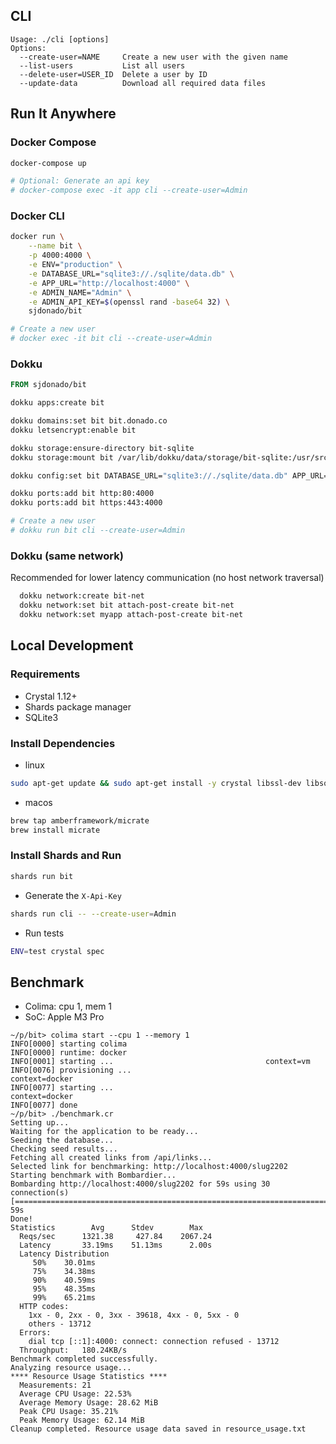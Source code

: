 ## CLI

```
Usage: ./cli [options]
Options:
  --create-user=NAME     Create a new user with the given name
  --list-users           List all users
  --delete-user=USER_ID  Delete a user by ID
  --update-data          Download all required data files
```

## Run It Anywhere

### Docker Compose

```bash
docker-compose up

# Optional: Generate an api key
# docker-compose exec -it app cli --create-user=Admin
```

### Docker CLI

```bash
docker run \
    --name bit \
    -p 4000:4000 \
    -e ENV="production" \
    -e DATABASE_URL="sqlite3://./sqlite/data.db" \
    -e APP_URL="http://localhost:4000" \
    -e ADMIN_NAME="Admin" \
    -e ADMIN_API_KEY=$(openssl rand -base64 32) \
    sjdonado/bit

# Create a new user
# docker exec -it bit cli --create-user=Admin
```

### Dokku

```dockerfile
FROM sjdonado/bit
```

```bash
dokku apps:create bit

dokku domains:set bit bit.donado.co
dokku letsencrypt:enable bit

dokku storage:ensure-directory bit-sqlite
dokku storage:mount bit /var/lib/dokku/data/storage/bit-sqlite:/usr/src/app/sqlite/

dokku config:set bit DATABASE_URL="sqlite3://./sqlite/data.db" APP_URL=https://bit.donado.co ADMIN_NAME=Admin ADMIN_API_KEY=$(openssl rand -base64 32)

dokku ports:add bit http:80:4000
dokku ports:add bit https:443:4000

# Create a new user
# dokku run bit cli --create-user=Admin
```

### Dokku (same network)
Recommended for lower latency communication (no host network traversal)

```bash
  dokku network:create bit-net
  dokku network:set bit attach-post-create bit-net
  dokku network:set myapp attach-post-create bit-net
```

## Local Development

### Requirements
- Crystal 1.12+
- Shards package manager
- SQLite3

### Install Dependencies
- linux
```bash
sudo apt-get update && sudo apt-get install -y crystal libssl-dev libsqlite3-dev
```

- macos
```bash
brew tap amberframework/micrate
brew install micrate
```

### Install Shards and Run

```bash
shards run bit
```

- Generate the `X-Api-Key`

```bash
shards run cli -- --create-user=Admin
```

- Run tests

```bash
ENV=test crystal spec
```

## Benchmark

- Colima: cpu 1, mem 1
- SoC: Apple M3 Pro

```
~/p/bit> colima start --cpu 1 --memory 1
INFO[0000] starting colima
INFO[0000] runtime: docker
INFO[0001] starting ...                                  context=vm
INFO[0076] provisioning ...                              context=docker
INFO[0077] starting ...                                  context=docker
INFO[0077] done
~/p/bit> ./benchmark.cr
Setting up...
Waiting for the application to be ready...
Seeding the database...
Checking seed results...
Fetching all created links from /api/links...
Selected link for benchmarking: http://localhost:4000/slug2202
Starting benchmark with Bombardier...
Bombarding http://localhost:4000/slug2202 for 59s using 30 connection(s)
[==============================================================================================] 59s
Done!
Statistics        Avg      Stdev        Max
  Reqs/sec      1321.38     427.84    2067.24
  Latency       33.19ms    51.13ms      2.00s
  Latency Distribution
     50%    30.01ms
     75%    34.38ms
     90%    40.59ms
     95%    48.35ms
     99%    65.21ms
  HTTP codes:
    1xx - 0, 2xx - 0, 3xx - 39618, 4xx - 0, 5xx - 0
    others - 13712
  Errors:
    dial tcp [::1]:4000: connect: connection refused - 13712
  Throughput:   180.24KB/s
Benchmark completed successfully.
Analyzing resource usage...
**** Resource Usage Statistics ****
  Measurements: 21
  Average CPU Usage: 22.53%
  Average Memory Usage: 28.62 MiB
  Peak CPU Usage: 35.21%
  Peak Memory Usage: 62.14 MiB
Cleanup completed. Resource usage data saved in resource_usage.txt
```
